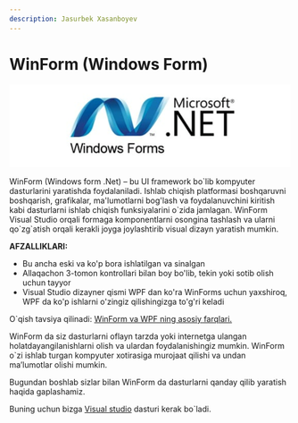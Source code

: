 ```yaml
---
description: Jasurbek Xasanboyev
---
```


# WinForm \(Windows Form\)

![](../../../.gitbook/assets/image.png)

WinForm \(Windows form .Net\) – bu UI framework bo\`lib kompyuter dasturlarini yaratishda foydalaniladi. Ishlab chiqish platformasi boshqaruvni boshqarish, grafikalar, ma'lumotlarni bog'lash va foydalanuvchini kiritish kabi dasturlarni ishlab chiqish funksiyalarini o\`zida jamlagan. WinForm Visual Studio orqali formaga komponentlarni osongina tashlash va ularni qo\`zg\`atish orqali kerakli joyga joylashtirib visual dizayn yaratish mumkin.

**AFZALLIKLARI:**

* Bu ancha eski va ko'p bora ishlatilgan va sinalgan
* Allaqachon 3-tomon kontrollari bilan boy bo'lib, tekin yoki sotib olish uchun tayyor
* Visual Studio dizayner qismi WPF dan ko'ra WinForms uchun yaxshiroq, WPF da ko'p ishlarni o'zingiz qilishingizga to'g'ri keladi

O\`qish tavsiya qilinadi: [WinForm va WPF ning asosiy farqlari.](https://dot-net.uz/desktop/wpf-windows-presentation-foundation-1/wpf-2-dars)

WinForm da siz dasturlarni oflayn tarzda yoki internetga ulangan holatdayangilanishlarni olish va ulardan foydalanishingiz mumkin. WinForm o\`zi ishlab turgan kompyuter xotirasiga murojaat qilishi va undan ma’lumotlar olishi mumkin.

Bugundan boshlab sizlar bilan WinForm da dasturlarni qanday qilib yaratish haqida gaplashamiz.

Buning uchun bizga [Visual studio](https://visualstudio.microsoft.com/downloads/?utm_medium=microsoft&utm_source=docs.microsoft.com&utm_campaign=inline+link&utm_content=download+vs2019+desktopguide+winforms) dasturi kerak bo\`ladi.

